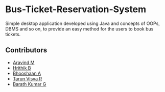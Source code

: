 # Bus-Ticket-Reservation-System
Simple desktop application developed using Java and concepts of OOPs, DBMS and so on, to provide an easy method for the users to book bus tickets.

## Contributors
- <a href="https://github.com/Aravindkrish25">Aravind M </a>
- <a href="https://github.com/Hrithik1702">Hrithik B </a>
- <a href="https://github.com/Bhooshaan">Bhooshaan A</a>
- <a href="https://github.com/TarunVisva07">Tarun Visva R</a>
- <a href="https://github.com/BarathKumarBK-15">Barath Kumar G</a>

